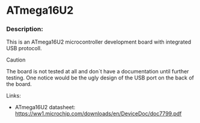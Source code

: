 # ATmega16U2

### Description:
This is an ATmega16U2 microcontroller development board with integrated USB protocoll.

> [!CAUTION]
> The board is not tested at all and don`t have a documentation until further testing. One notice would be the ugly design of the USB port on the back of the board.

Links:
- ATmega16U2 datasheet: https://ww1.microchip.com/downloads/en/DeviceDoc/doc7799.pdf





